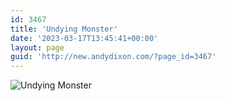 ```yaml
---
id: 3467
title: 'Undying Monster'
date: '2023-03-17T13:45:41+00:00'
layout: page
guid: 'http://new.andydixon.com/?page_id=3467'
---
```


![Undying Monster](https://i0.wp.com/assets.g8x2.ldn.idrivee2-23.com/posters/Undying%20Monster%2001.jpg?w=1200&ssl=1 "Undying Monster")